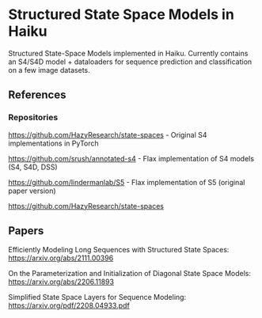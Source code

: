# Structured State Space Models in Haiku
Structured State-Space Models implemented in Haiku.
Currently contains an S4/S4D model + dataloaders for sequence prediction and classification on a few image datasets.

## References
### Repositories
https://github.com/HazyResearch/state-spaces - Original S4 implementations in PyTorch

https://github.com/srush/annotated-s4 - Flax implementation of S4 models (S4, S4D, DSS)

https://github.com/lindermanlab/S5 - Flax implementation of S5 (original paper version)

https://github.com/HazyResearch/state-spaces

## Papers
Efficiently Modeling Long Sequences with Structured State Spaces: https://arxiv.org/abs/2111.00396

On the Parameterization and Initialization of Diagonal State Space Models: https://arxiv.org/abs/2206.11893

Simplified State Space Layers for Sequence Modeling: https://arxiv.org/pdf/2208.04933.pdf
